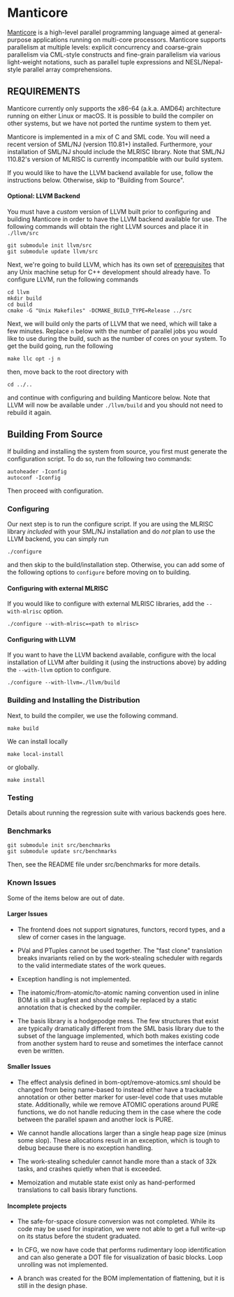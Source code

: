 # Manticore

[Manticore](http://manticore.cs.uchicago.edu) is a high-level parallel programming language aimed at general-purpose applications running on multi-core processors. Manticore supports parallelism at multiple levels: explicit concurrency and coarse-grain parallelism via CML-style constructs and fine-grain parallelism via various light-weight notations, such as parallel tuple expressions and NESL/Nepal-style parallel array comprehensions.

## REQUIREMENTS


Manticore currently only supports the x86-64 (a.k.a. AMD64)
architecture running on either Linux or macOS. It is possible to
build the compiler on other systems, but we have not
ported the runtime system to them yet.

Manticore is implemented in a mix of C and SML code.  You will need a
recent version of SML/NJ (version 110.81+) installed.  Furthermore,
your installation of SML/NJ should include the MLRISC library.
Note that SML/NJ 110.82's version of MLRISC is currently incompatible with our
build system.

If you would like to have the LLVM backend available for use,
follow the instructions below. Otherwise, skip to "Building from Source".

#### Optional: LLVM Backend

You must have a *custom* version of LLVM built prior to configuring and
building Manticore in order to have the LLVM backend available for use.
The following commands will obtain the right LLVM sources and place it in `./llvm/src`

    git submodule init llvm/src
    git submodule update llvm/src

Next, we're going to build LLVM, which has its own set of [prerequisites](http://llvm.org/docs/GettingStarted.html#software) that
any Unix machine setup for C++ development should already have.
To configure LLVM, run the following commands

    cd llvm
    mkdir build
    cd build
    cmake -G "Unix Makefiles" -DCMAKE_BUILD_TYPE=Release ../src

Next, we will build only the parts of LLVM that we need, which will take a few minutes.
Replace `n` below with the number of parallel jobs you would like to use during
the build, such as the number of cores on your system.
To get the build going, run the following

    make llc opt -j n

then, move back to the root directory with

    cd ../..

and continue with configuring and building Manticore below. Note that LLVM will now be
available under `./llvm/build` and you should not need to rebuild it again.


## Building From Source

If building and installing the system from source, you first must
generate the configuration script.  To do so, run the following two commands:

	autoheader -Iconfig
	autoconf -Iconfig

Then proceed with configuration.

### Configuring

Our next step is to run the configure script. If you are using the MLRISC
library *included* with your SML/NJ installation and do *not* plan to use the
LLVM backend, you can simply run

	./configure

and then skip to the build/installation step. Otherwise, you can add some
of the following options to `configure` before moving on to building.

#### Configuring with external MLRISC

If you would like to configure with external MLRISC libraries,
add the `--with-mlrisc` option.

	./configure --with-mlrisc=<path to mlrisc>

#### Configuring with LLVM

If you want to have the LLVM backend available, configure with the local
installation of LLVM after building it (using the instructions above) by
adding the `--with-llvm` option to configure.

    ./configure --with-llvm=./llvm/build


### Building and Installing the Distribution

Next, to build the compiler, we use the following command.

    make build

We can install locally

    make local-install

or globally.

    make install

### Testing

Details about running the regression suite with various backends goes here.

### Benchmarks

    git submodule init src/benchmarks
    git submodule update src/benchmarks

Then, see the README file under src/benchmarks for more details.

### Known Issues

Some of the items below are out of date.

#### Larger Issues
- The frontend does not support signatures, functors, record types, and a slew of
corner cases in the language.

- PVal and PTuples cannot be used together. The "fast clone" translation breaks
invariants relied on by the work-stealing scheduler with regards to the valid
intermediate states of the work queues.

- Exception handling is not implemented.

- The inatomic/from-atomic/to-atomic naming convention used in inline BOM is still
a bugfest and should really be replaced by a static annotation that is checked
by the compiler.

- The basis library is a hodgepodge mess. The few structures that exist are
typically dramatically different from the SML basis library due to the subset of
the language implemented, which both makes existing code from another system
hard to reuse and sometimes the interface cannot even be written.

#### Smaller Issues

- The effect analysis defined in bom-opt/remove-atomics.sml should be changed from
being name-based to instead either have a trackable annotation or other better
marker for user-level code that uses mutable state. Additionally, while we
remove ATOMIC operations around PURE functions, we do not handle reducing them
in the case where the code between the parallel spawn and another lock is PURE.

- We cannot handle allocations larger than a single heap page size (minus some
slop). These allocations result in an exception, which is tough to debug because
there is no exception handling.

- The work-stealing scheduler cannot handle more than a stack of 32k tasks, and
crashes quietly when that is exceeded.

- Memoization and mutable state exist only as hand-performed translations to call
basis library functions.

#### Incomplete projects

- The safe-for-space closure conversion was not completed. While its code may be
used for inspiration, we were not able to get a full write-up on its status
before the student graduated.

- In CFG, we now have code that performs rudimentary loop identification and can
also generate a DOT file for visualization of basic blocks. Loop unrolling was
not implemented.

- A branch was created for the BOM implementation of flattening, but it is still
in the design phase.
